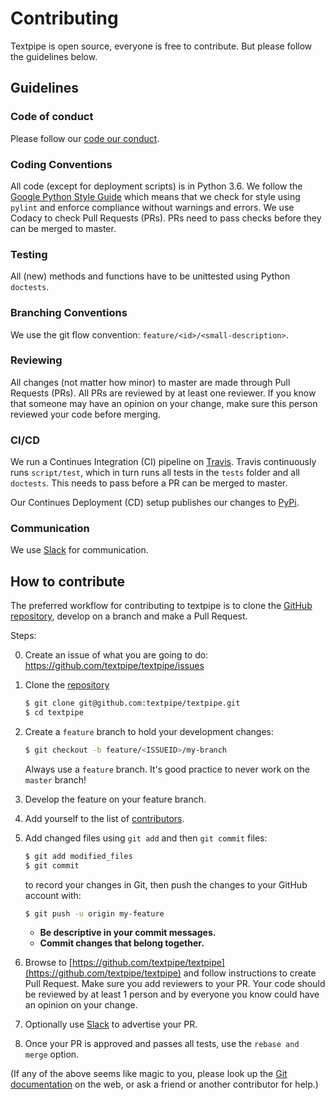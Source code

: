 # Contributing
Textpipe is open source, everyone is free to contribute.
But please follow the guidelines below.

## Guidelines
### Code of conduct
Please follow our [code our conduct](CODE_OF_CONDUCT.md).

### Coding Conventions
All code (except for deployment scripts) is in Python 3.6.
We follow the [Google Python Style Guide](https://github.com/google/styleguide/blob/gh-pages/pyguide.md) which means that we check for style using `pylint` and enforce compliance without warnings and errors.
We use Codacy to check Pull Requests (PRs). PRs need to pass checks before they can be merged to master.

### Testing
All (new) methods and functions have to be unittested using Python `doctests`.

### Branching Conventions
We use the git flow convention: `feature/<id>/<small-description>`. 

### Reviewing
All changes (not matter how minor) to master are made through Pull Requests (PRs).
All PRs are reviewed by at least one reviewer.
If you know that someone may have an opinion on your change, make sure this person reviewed your code before merging.

### CI/CD
We run a Continues Integration (CI) pipeline on [Travis](Travis). Travis continuously runs `script/test`, which in turn runs all tests in the `tests` folder and all `doctests`.
This needs to pass before a PR can be merged to master.

Our Continues Deployment (CD) setup publishes our changes to [PyPi](https://pypi.org/project/textpipe/).

### Communication
We use [Slack](https://textpipe.slack.com/signup) for communication.

## How to contribute

The preferred workflow for contributing to textpipe is to clone the
[GitHub repository](https://github.com/textpipe/textpipe), develop on a branch and make a Pull Request.

Steps:

0. Create an issue of what you are going to do: https://github.com/textpipe/textpipe/issues

1. Clone the [repository](https://github.com/textpipe/textpipe)
   ```bash
   $ git clone git@github.com:textpipe/textpipe.git
   $ cd textpipe
   ```

2. Create a ``feature`` branch to hold your development changes:

   ```bash
   $ git checkout -b feature/<ISSUEID>/my-branch
   ```

   Always use a ``feature`` branch. It's good practice to never work on the ``master`` branch!

3. Develop the feature on your feature branch.

4. Add yourself to the list of [contributors](CONTRIBUTORS.md).

5. Add changed files using ``git add`` and then ``git commit`` files:

   ```bash
   $ git add modified_files
   $ git commit
   ```

   to record your changes in Git, then push the changes to your GitHub account with:

   ```bash
   $ git push -u origin my-feature
   ```

   * **Be descriptive in your commit messages.**
   * **Commit changes that belong together.**


6. Browse to [https://github.com/textpipe/textpipe](https://github.com/textpipe/textpipe) and follow instructions to create Pull Request.
   Make sure you add reviewers to your PR. Your code should be reviewed by at least 1 person and by everyone you know could have an opinion on your change.

7. Optionally use [Slack](https://textpipe.slack.com/signup) to advertise your PR.

8. Once your PR is approved and passes all tests, use the `rebase and merge` option.



(If any of the above seems like magic to you, please look up the
[Git documentation](https://git-scm.com/documentation) on the web, or ask a friend or another contributor for help.)
